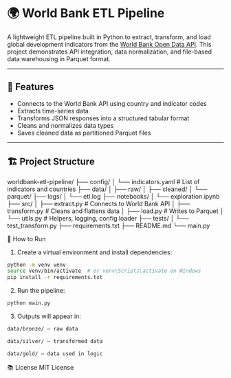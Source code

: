 # 🌍 World Bank ETL Pipeline

A lightweight ETL pipeline built in Python to extract, transform, and load global development indicators from the [World Bank Open Data API](https://data.worldbank.org/). 
This project demonstrates API integration, data normalization, and file-based data warehousing in Parquet format.

---

## 🚀 Features

- Connects to the World Bank API using country and indicator codes
- Extracts time-series data 
- Transforms JSON responses into a structured tabular format
- Cleans and normalizes data types
- Saves cleaned data as partitioned Parquet files

---

## 🏗️ Project Structure

worldbank-etl-pipeline/
├── config/
│ └── indicators.yaml # List of indicators and countries
├── data/
│ ├── raw/
│ ├── cleaned/
│ └── parquet/
├── logs/
│ └── etl.log
├── notebooks/
│ └── exploration.ipynb
├── src/
│ ├── extract.py # Connects to World Bank API
│ ├── transform.py # Cleans and flattens data
│ ├── load.py # Writes to Parquet
│ └── utils.py # Helpers, logging, config loader
├── tests/
│ └── test_transform.py
├── requirements.txt
├── README.md
└── main.py 

🧪 How to Run
1. Create a virtual environment and install dependencies:
```bash
python -m venv venv
source venv/bin/activate  # or venv\Scripts\activate on Windows
pip install -r requirements.txt
```
2. Run the pipeline:
```bash
python main.py
```
3. Outputs will appear in:
```bash
data/bronze/ – raw data

data/silver/ – transformed data

data/gold/ – data used in logic
```

📚 License
MIT License
